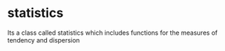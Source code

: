# statistics
Its a class called statistics which includes functions for the measures of tendency and dispersion
